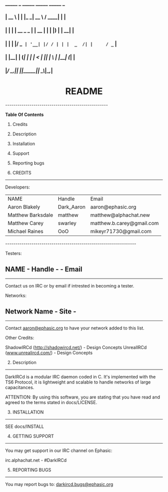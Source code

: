 ###  _____             _    _____ _____   _____     _ 
### |  __ \           | |  |_   _|  __ \ / ____|   | |
### | |  | | __ _ _ __| | __ | | | |__) | |      __| |
### | |  | |/ _` | '__| |/ / | | |  _  /| |     / _` |
### | |__| | (_| | |  |   < _| |_| | \ \| |____| (_| |
### |_____/ \__,_|_|  |_|\_\_____|_|  \_\\_____|\__,_|
                   
<h1 style="text-align:center;">README</h1>
---------------------------------------------------

__Table Of Contents__
1. Credits
2. Description
3. Installation
4. Support
5. Reporting bugs

1. CREDITS
-----------

Developers:

<table>
<tr><td>NAME</td><td>Handle</td><td>Email</td></tr>
<tr><td>Aaron Blakely</td><td>Dark_Aaron</td><td>aaron@ephasic.org</td></tr>
<tr><td>Matthew Barksdale</td><td>matthew</td><td>matthew@alphachat.new</td></tr>
<tr><td>Matthew Carey</td><td>swarley</td><td>matthew.b.carey@gmail.com</td></tr>
<tr><td>Michael Raines</td><td>OoO</td><td>mikeyr71730@gmail.com</td></tr>
</table>
-----------------------------------------------------------------

Testers:

NAME            - Handle -  - Email
-----------------------------------------------------------------

-----------------------------------------------------------------

Contact us on IRC or by email if intrested in becoming a tester.


Networks:

Network Name        - Site -
----------------------------------------------------------------

----------------------------------------------------------------

Contact aaron@ephasic.org to have your network added to this list.

Other Credits:

ShadowIRCd (http://shadowircd.net/) - Design Concepts
UnrealIRCd (www.unrealircd.com/)    - Design Concepts

2. Description
---------------

DarkIRCd is a modular IRC daemon coded in C.  It's implemented with 
the TS6 Protocol, it is lightweight and scalable to handle networks of 
large capacitances.  

ATTENTION: By using this software, you are stating that you have read 
and agreed to the terms stated in docs/LICENSE.

3. INSTALLATION
----------------

SEE docs/INSTALL

4. GETTING SUPPORT
-------------------

You may get support in our IRC channel on Ephasic:

irc.alphachat.net       - #DarkIRCd

5. REPORTING BUGS
------------------

You may report bugs to: darkircd.bugs@ephasic.org